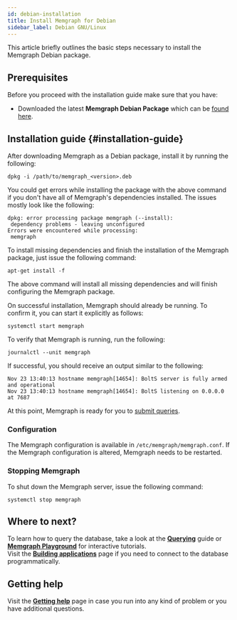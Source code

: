 ```yaml
---
id: debian-installation
title: Install Memgraph for Debian
sidebar_label: Debian GNU/Linux
---
```


This article briefly outlines the basic steps necessary to install the Memgraph Debian package.

## Prerequisites
Before you proceed with the installation guide make sure that you have:
* Downloaded the latest **Memgraph Debian Package** which can be [found here](https://memgraph.com/download/).

## Installation guide {#installation-guide}

After downloading Memgraph as a Debian package, install it by running the
following:

```
dpkg -i /path/to/memgraph_<version>.deb
```

You could get errors while installing the package with the above command if you
don't have all of Memgraph's dependencies installed. The issues mostly look
like the following:

```
dpkg: error processing package memgraph (--install):
 dependency problems - leaving unconfigured
Errors were encountered while processing:
 memgraph
```

To install missing dependencies and finish the installation of the Memgraph
package, just issue the following command:

```
apt-get install -f
```

The above command will install all missing dependencies and will finish
configuring the Memgraph package.

On successful installation, Memgraph should already be running. To
confirm it, you can start it explicitly as follows:

```
systemctl start memgraph
```

To verify that Memgraph is running, run the following:

```
journalctl --unit memgraph
```

If successful, you should receive an output similar to the following:

```
Nov 23 13:40:13 hostname memgraph[14654]: BoltS server is fully armed and operational
Nov 23 13:40:13 hostname memgraph[14654]: BoltS listening on 0.0.0.0 at 7687
```

At this point, Memgraph is ready for you to [submit queries](../querying/querying.md).

### Configuration
The Memgraph configuration is available in `/etc/memgraph/memgraph.conf`.
If the Memgraph configuration is altered, Memgraph needs to be restarted.

### Stopping Memgraph

To shut down the Memgraph server, issue the following command:

```
systemctl stop memgraph
```

## Where to next?

To learn how to query the database, take a look at the **[Querying](../querying/querying.md)** guide or **[Memgraph Playground](https://playground.memgraph.com/)** for interactive tutorials.<br/>
Visit the **[Building applications](../connecting-applications)** page if you need to 
connect to the database programmatically.

## Getting help

Visit the **[Getting help](../../getting-help/getting-help.md)** page in case you run into any kind of problem or you have additional questions.
